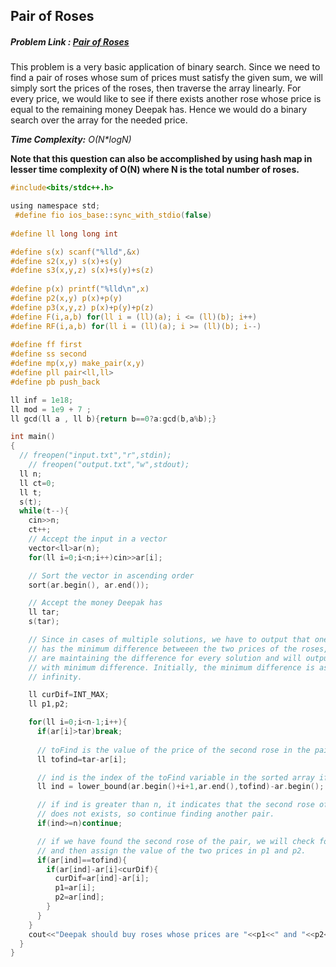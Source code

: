 ## Pair of Roses
##### Problem Link : [Pair of Roses](https://hack.codingblocks.com/contests/c/133/696)  

This problem is a very basic application of binary search. Since we need to find a pair of roses whose sum of prices must satisfy the given sum, we will simply sort the prices of the roses, then traverse the array linearly. For every price, we would like to see if there exists another rose whose price is equal to the remaining money Deepak has. Hence we would do a binary search over the 
array for the needed price.

_**Time Complexity:** O(N*logN)_

**Note that this question can also be accomplished by using hash map in lesser time complexity of O(N) where N is the total number of roses.**



```C
#include<bits/stdc++.h>

using namespace std;
 #define fio ios_base::sync_with_stdio(false)
 
#define ll long long int

#define s(x) scanf("%lld",&x)
#define s2(x,y) s(x)+s(y)
#define s3(x,y,z) s(x)+s(y)+s(z)
 
#define p(x) printf("%lld\n",x)
#define p2(x,y) p(x)+p(y)
#define p3(x,y,z) p(x)+p(y)+p(z)
#define F(i,a,b) for(ll i = (ll)(a); i <= (ll)(b); i++)
#define RF(i,a,b) for(ll i = (ll)(a); i >= (ll)(b); i--)
 
#define ff first
#define ss second
#define mp(x,y) make_pair(x,y)
#define pll pair<ll,ll>
#define pb push_back

ll inf = 1e18;
ll mod = 1e9 + 7 ;
ll gcd(ll a , ll b){return b==0?a:gcd(b,a%b);}

int main()
{
  // freopen("input.txt","r",stdin);
    // freopen("output.txt","w",stdout);
  ll n;
  ll ct=0;
  ll t;
  s(t);
  while(t--){
    cin>>n;
    ct++;
    // Accept the input in a vector 
    vector<ll>ar(n);
    for(ll i=0;i<n;i++)cin>>ar[i];

    // Sort the vector in ascending order
    sort(ar.begin(), ar.end());

    // Accept the money Deepak has
    ll tar;
    s(tar);

    // Since in cases of multiple solutions, we have to output that one which
    // has the minimum difference betweeen the two prices of the roses, so we
    // are maintaining the difference for every solution and will output the one
    // with minimum difference. Initially, the minimum difference is assumed to be 
    // infinity.

    ll curDif=INT_MAX;
    ll p1,p2;

    for(ll i=0;i<n-1;i++){
      if(ar[i]>tar)break;
      
      // toFind is the value of the price of the second rose in the pair
      ll tofind=tar-ar[i];

      // ind is the index of the toFind variable in the sorted array if it exists
      ll ind = lower_bound(ar.begin()+i+1,ar.end(),tofind)-ar.begin();

      // if ind is greater than n, it indicates that the second rose of the pair 
      // does not exists, so continue finding another pair.
      if(ind>=n)continue;

      // if we have found the second rose of the pair, we will check for the minimum difference condition
      // and then assign the value of the two prices in p1 and p2.
      if(ar[ind]==tofind){
        if(ar[ind]-ar[i]<curDif){
          curDif=ar[ind]-ar[i];
          p1=ar[i];
          p2=ar[ind];
        }
      }
    }
    cout<<"Deepak should buy roses whose prices are "<<p1<<" and "<<p2<<"."<<endl;
  }
}
```
